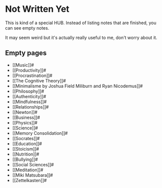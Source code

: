# Not Written Yet

This is kind of a special HUB. Instead of listing notes that are finished, you can see empty notes.

It may seem weird but it's actually really useful to me, don't worry about it.

## Empty pages
- [[Music]]#
- [[Productivity]]#
- [[Procrastination]]#
- [[The Cognitive Theory]]#
- [[Minimalisme by Joshua Field Miliburn and Ryan Nicodemus]]#
- [[Philosophy]]#
- [[Authenticity]]#
- [[Mindfulness]]#
- [[Relationships]]#
- [[Newton]]#
- [[Business]]#
- [[Physics]]#
- [[Science]]#
- [[Memory Consolidation]]#
- [[Socrates]]#
- [[Education]]#
- [[Stoicism]]#
- [[Nutrition]]#
- [[Bullying]]#
- [[Social Sciences]]#
- [[Meditation]]#
- [[Miki Matsubara]]#
- [[Zettelkasten]]#